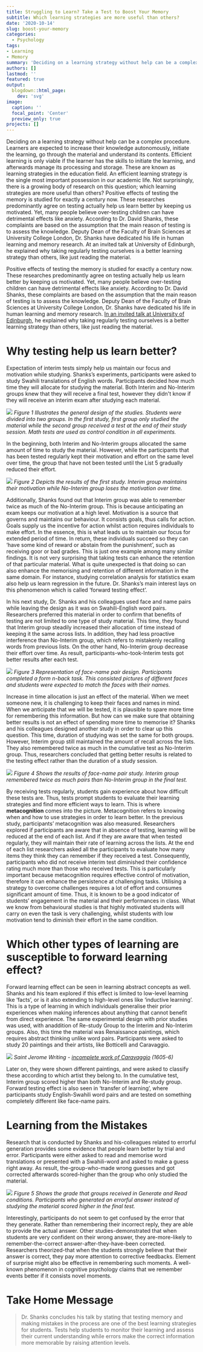 ```yaml
---
title: Struggling to Learn? Take a Test to Boost Your Memory
subtitle: Which learning strategies are more useful than others?
date: '2020-10-14'
slug: boost-your-memory
categories:
  - Psychology
tags:
- Learning
- Memory
summary: 'Deciding on a learning strategy without help can be a complex procedure.'
authors: []
lastmod: ''
featured: true
output:
  blogdown::html_page:
    dev: 'svg'
image:
  caption: ''
  focal_point: 'Center'
  preview_only: true
projects: []
---
```


Deciding on a learning strategy without help can be a complex procedure. Learners are expected to increase their knowledge autonomously, initiate the learning, go through the material and understand its contents. Efficient learning is only viable if the learner has the skills to initiate the learning, and afterwards manage its processing and storage. These are known as learning strategies in the education field. An efficient learning strategy is the single most important possession in our academic life. Not surprisingly, there is a growing body of research on this question; which learning strategies are more useful than others?
Positive effects of testing the memory is studied for exactly a century now. These researches predominantly agree on testing actually help us learn better by keeping us motivated. Yet, many people believe over-testing children can have detrimental effects like anxiety. According to Dr. David Shanks, these complaints are based on the assumption that the main reason of testing is to assess the knowledge. Deputy Dean of the Faculty of Brain Sciences at University College London, Dr. Shanks have dedicated his life in human learning and memory research. At an invited talk at University of Edinburgh, he explained why taking regularly testing ourselves is a better learning strategy than others, like just reading the material.

Positive effects of testing the memory is studied for exactly a century now. These researches predominantly agree on testing actually help us learn better by keeping us motivated. Yet, many people believe over-testing children can have detrimental effects like anxiety. According to Dr. David Shanks, these complaints are based on the assumption that the main reason of testing is to assess the knowledge. Deputy Dean of the Faculty of Brain Sciences at University College London, Dr. Shanks have dedicated his life in human learning and memory research. [In an invited talk at University of Edinburgh](https://www.youtube.com/watch?v=HWCWnqLmTuo), he explained why taking regularly testing ourselves is a better learning strategy than others, like just reading the material.


# Why testing help us learn better?

Expectation of interim tests simply help us maintain our focus and motivation while studying. Shanks’s experiments, participants were asked to study Swahili translations of English words. Participants decided how much time they will allocate for studying the material. Both Interim and No-Interim groups knew that they will receive a final test, however they didn't know if they will receive an interim exam after studying each material.


![](/post/graph.png)
*Figure 1 Illustrates the general design of the studies. Students were divided into two groups. In the first study, first group only studied the material while the second group received a test at the end of their study session. Math tests are used as control condition in all experiments.*


In the beginning, both Interim and No-Interim groups allocated the same amount of time to study the material. However, while the participants that has been tested regularly kept their motivation and effort on the same level over time, the group that have not been tested until the List 5 gradually reduced their effort.

![](/post/time.png)
*Figure 2 Depicts the results of the first study. Interim group maintains their motivation while No-Interim group loses the motivation over time.*

Additionally, Shanks found out that Interim group was able to remember twice as much of the No-Interim group. This is because anticipating an exam keeps our motivation at a high level. Motivation is a source that governs and maintains our behaviour. It consists goals, thus calls for action. Goals supply us the incentive for action whilst action requires individuals to make effort. In the essence, this is what leads us to maintain our focus for extended period of time. In return, these individuals succeed so they can ‘have some kind of reward or abstain from the punishment’, such as receiving goor or bad grades.
This is just one example among many similar findings. It is not very surprising that taking tests can enhance the retention of that particular material. What is quite unexpected is that doing so can also enhance the memorising and retention of different information in the same domain. For instance, studying correlation analysis for statistics exam also help us learn regression in the future. Dr. Shanks’s main interest lays on this phenomenon which is called ‘forward testing effect’.

In his next study, Dr. Shanks and his colleagues used face and name pairs while leaving the design as it was on Swahili-English word pairs. Researchers preferred this material in order to confirm that benefits of testing are not limited to one type of study material. This time, they found that Interim group steadily increased their allocation of time instead of keeping it the same across lists. In addition, they had less proactive interference than No-Interim group, which refers to mistakenly recalling words from previous lists. On the other hand, No-Interim group decrease their effort over time. As result, participants-who-took-Interim tests got better results after each test.

![](/post/stimuli.png)
*Figure 3 Representation of face-name pair design. Participants completed a form n-back task. This consisted pictures of different faces and students were expected to match the faces with their names.*

Increase in time allocation is just an effect of the material. When we meet someone new, it is challenging to keep their faces and names in mind. When we anticipate that we will be tested, it is plausible to spare more time for remembering this information. But how can we make sure that obtaining better results is not an effect of spending more time to memorise it? Shanks and his colleagues designed another study in order to clear up this question. This time, duration of studying was set the same for both groups. However, Interim group still maintained the amount of recall across the lists. They also remembered twice as much in the cumulative test as No-Interim group. Thus, researchers concluded that getting better results is related to the testing effect rather than the duration of a study session.

![](/post/results.png)
*Figure 4 Shows the results of face-name pair study. Interim group remembered twice as much pairs than No-Interim group in the final test.*

By receiving tests regularly, students gain experience about how difficult these tests are. Thus, tests prompt students to evaluate their learning strategies and find more efficient ways to learn. This is where **metacognition** comes into the picture. Metacognition refers to knowing when and how to use strategies in order to learn better. In the previous study, participants’ metacognition was also measured. Researchers explored if participants are aware that in absence of testing, learning will be reduced at the end of each list. And if they are aware that when tested regularly, they will maintain their rate of learning across the lists. At the end of each list researchers asked all the participants to evaluate how many items they think they can remember if they received a test. Consequently, participants who did not receive interim test diminished their confidence rating much more than those who received tests. This is particularly important because metacognition requires effective control of motivation, therefore it can enhance the persistence at challenging tasks. Utilising a strategy to overcome challenges requires a lot of effort and consumes significant amount of time. Thus, it is known to be a good indicator of students’ engagement in the material and their performances in class. What we know from behavioural studies is that highly motivated students will carry on even the task is very challenging, whilst students with low motivation tend to diminish their effort in the same condition.

# Which other types of learning are susceptible to forward learning effect?

Forward learning effect can be seen in learning abstract concepts as well. Shanks and his team explored if this effect is limited to low-level learning like ‘facts’, or is it also extending to high-level ones like ‘inductive learning’. This is a type of learning in which individuals generalise their prior experiences when making inferences about anything that cannot benefit from direct experience. The same experimental design with prior studies was used, with anaddition of Re-study Group to the Interim and No-Interim groups. Also, this time the material was Renaissance paintings, which requires abstract thinking unlike word pairs. Participants were asked to study 20 paintings and their artists, like Botticelli and Caravaggio.

![](/post/caravaggio.jpg)
*Saint Jerome Writing - [incomplete work of Caravaggio](https://borghese.gallery/collection/paintings/saint-jerome-writing.html) (1605-6)*

Later on, they were shown different paintings, and were asked to classify these according to which artist they belong to. In the cumulative test, Interim group scored higher than both No-Interim and Re-study group.
Forward testing effect is also seen in ‘transfer of learning’, where participants study English-Swahili word pairs and are tested on something completely different like face-name pairs.

# Learning from the Mistakes

Research that is conducted by Shanks and his-colleagues related to errorful generation provides some evidence that people learn better by trial and error. Participants were either asked to read and memorise word translations or presented with a Swahili-word and asked to make a guess right away. As result, the-group-who-made wrong guesses and got corrected afterwards scored-higher than the group who only studied the material.

![](/post/figure.png)
*Figure 5 Shows the grade that groups received in Generate and Read conditions. Participants who generated an errorful answer instead of studying the material scored higher in the final test.*

Interestingly, participants do not seem to get confused by the error that they generate. Rather than remembering their incorrect reply, they are able to provide the actual answer.
Other studies-demonstrated that when students are very confident on their wrong answer, they are-more-likely to remember-the-correct answer-after-they-have-been corrected. Researchers theorized-that when the students strongly believe that their answer is correct, they pay more attention to corrective feedbacks. Element of surprise might also be effective in remembering such moments. A well-known phenomenon in cognitive psychology claims that we remember events better if it consists novel moments.

 # Take Home Message

> Dr. Shanks concludes his talk by stating that testing memory and making mistakes in the process are one of the best learning strategies for students. Tests help students to monitor their learning and assess their current understanding while errors make the correct information more memorable by raising attention levels.

